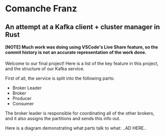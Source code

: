# Comanche Franz

## An attempt at a Kafka client + cluster manager in Rust

#### [NOTE] Much work was doing using VSCode's Live Share feature, so the commit history is not an accurate representation of the work done.

Welcome to our final project! Here is a list of the key feature in this project, and the structure of our Kafka service.

First of all, the service is split into the following parts:
- Broker Leader
- Broker
- Producer
- Consumer

The broker leader is responsible for coordinating all of the other brokers, and it also assigns the partitions and sends this info out.

Here is a diagram demonstrating what parts talk to what:
..AD HERE..
